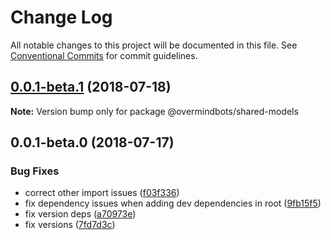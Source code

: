 # Change Log

All notable changes to this project will be documented in this file.
See [Conventional Commits](https://conventionalcommits.org) for commit guidelines.

<a name="0.0.1-beta.1"></a>
## [0.0.1-beta.1](https://github.com/overmindbots/shared-models/compare/@overmindbots/shared-models@0.0.1-beta.0...@overmindbots/shared-models@0.0.1-beta.1) (2018-07-18)




**Note:** Version bump only for package @overmindbots/shared-models

<a name="0.0.1-beta.0"></a>
## 0.0.1-beta.0 (2018-07-17)


### Bug Fixes

* correct other import issues ([f03f336](https://github.com/overmindbots/shared-models/commit/f03f336))
* fix dependency issues when adding dev dependencies in root ([9fb15f5](https://github.com/overmindbots/shared-models/commit/9fb15f5))
* fix version deps ([a70973e](https://github.com/overmindbots/shared-models/commit/a70973e))
* fix versions ([7fd7d3c](https://github.com/overmindbots/shared-models/commit/7fd7d3c))

